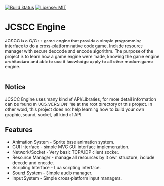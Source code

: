 [![Build Status](https://travis-ci.com/jcs090218/JCSCC_Engine.svg?branch=master)](https://travis-ci.com/jcs090218/JCSCC_Engine)
[![License: MIT](https://img.shields.io/badge/License-MIT-yellow.svg)](https://opensource.org/licenses/MIT)


# JCSCC Engine #

JCSCC is a C/C++ game engine that provide a simple programming interface
to do a cross-platform native code game. Include resource manager with
secure deocode and encode algorithm. The purpose of the project is to 
learn how a game engine were made, knowing the game engine architecture 
and able to use it knowledge apply to all other modern game engine.<br/><br/>


## Notice ##
JCSCC Engine uses many kind of API/Libraries, for more detail information 
can be found in 'JCS_VERSION' file at the root directory of this project. 
In other word, this project does not help learning how to build your own 
graphic, sound, socket, all kind of API.


## Features ##
* Animation System - Sprite base animation system.
* GUI Interface - simple MVC GUI interface implementation.
* Network/Socket - Very basic TCP/UDP client socket.
* Resource Manager - manage all resources by it own structure, include
decode and encode.
* Scripting Interface - Lua scripting interface.
* Sound System - Simple audio manager.
* Input System - Simple cross-platform input managers.
